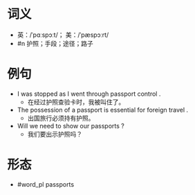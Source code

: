 # 词义
- 英：/ˈpɑːspɔːt/； 美：/ˈpæspɔːrt/
- #n 护照；手段；途径；路子
# 例句
- I was stopped as I went through passport control .
	- 在经过护照查验卡时，我被叫住了。
- The possession of a passport is essential for foreign travel .
	- 出国旅行必须持有护照。
- Will we need to show our passports ?
	- 我们要出示护照吗？
# 形态
- #word_pl passports
